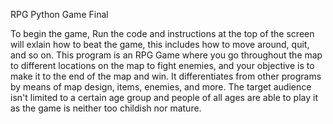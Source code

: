 RPG Python Game Final

To begin the game, Run the code and instructions at the top of the screen will exlain how to beat the game, this includes how to move around, quit, and so on.
This program is an RPG Game where you go throughout the map to different locations on the map to fight enemies, and your objective is to make it to the end of the map and win. It differentiates from other programs by means of map design, items, enemies, and more. The target audience isn't limited to a certain age group and people of all ages are able to play it as the game is neither too childish nor mature.
